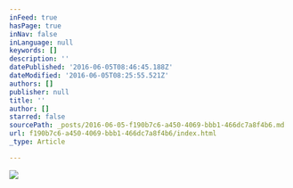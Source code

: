 ```yaml
---
inFeed: true
hasPage: true
inNav: false
inLanguage: null
keywords: []
description: ''
datePublished: '2016-06-05T08:46:45.188Z'
dateModified: '2016-06-05T08:25:55.521Z'
authors: []
publisher: null
title: ''
author: []
starred: false
sourcePath: _posts/2016-06-05-f190b7c6-a450-4069-bbb1-466dc7a8f4b6.md
url: f190b7c6-a450-4069-bbb1-466dc7a8f4b6/index.html
_type: Article

---
```

![](https://the-grid-user-content.s3-us-west-2.amazonaws.com/31cdbd17-8c19-41f1-a9c7-d8b2016ecb52.jpg)